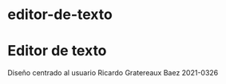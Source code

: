 # editor-de-texto
 
<h1> Editor de texto </h1>
<span> Diseño centrado al usuario <span>
<span> Ricardo Gratereaux Baez <span>
<span> 2021-0326 <span>
